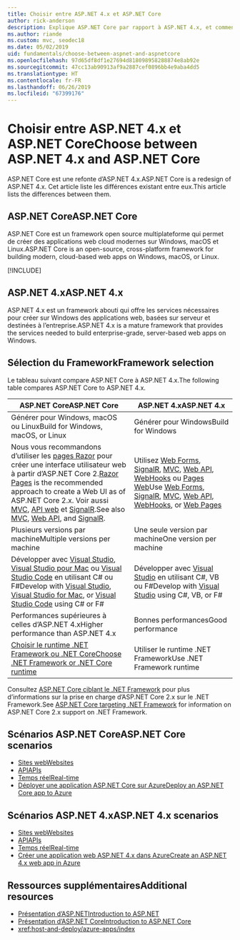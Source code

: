 ```yaml
---
title: Choisir entre ASP.NET 4.x et ASP.NET Core
author: rick-anderson
description: Explique ASP.NET Core par rapport à ASP.NET 4.x, et comment choisir entre les deux.
ms.author: riande
ms.custom: mvc, seodec18
ms.date: 05/02/2019
uid: fundamentals/choose-between-aspnet-and-aspnetcore
ms.openlocfilehash: 97d65df8df1e27694d818098958288874e8ab92e
ms.sourcegitcommit: 47cc13ab90913af9a2887cef0896bb4e9aba4dd5
ms.translationtype: HT
ms.contentlocale: fr-FR
ms.lasthandoff: 06/26/2019
ms.locfileid: "67399176"
---
```

# <a name="choose-between-aspnet-4x-and-aspnet-core"></a><span data-ttu-id="5b186-103">Choisir entre ASP.NET 4.x et ASP.NET Core</span><span class="sxs-lookup"><span data-stu-id="5b186-103">Choose between ASP.NET 4.x and ASP.NET Core</span></span>

<span data-ttu-id="5b186-104">ASP.NET Core est une refonte d’ASP.NET 4.x.</span><span class="sxs-lookup"><span data-stu-id="5b186-104">ASP.NET Core is a redesign of ASP.NET 4.x.</span></span> <span data-ttu-id="5b186-105">Cet article liste les différences existant entre eux.</span><span class="sxs-lookup"><span data-stu-id="5b186-105">This article lists the differences between them.</span></span>

## <a name="aspnet-core"></a><span data-ttu-id="5b186-106">ASP.NET Core</span><span class="sxs-lookup"><span data-stu-id="5b186-106">ASP.NET Core</span></span>

<span data-ttu-id="5b186-107">ASP.NET Core est un framework open source multiplateforme qui permet de créer des applications web cloud modernes sur Windows, macOS et Linux.</span><span class="sxs-lookup"><span data-stu-id="5b186-107">ASP.NET Core is an open-source, cross-platform framework for building modern, cloud-based web apps on Windows, macOS, or Linux.</span></span>

[!INCLUDE[](~/includes/benefits.md)]

## <a name="aspnet-4x"></a><span data-ttu-id="5b186-108">ASP.NET 4.x</span><span class="sxs-lookup"><span data-stu-id="5b186-108">ASP.NET 4.x</span></span>

<span data-ttu-id="5b186-109">ASP.NET 4.x est un framework abouti qui offre les services nécessaires pour créer sur Windows des applications web, basées sur serveur et destinées à l’entreprise.</span><span class="sxs-lookup"><span data-stu-id="5b186-109">ASP.NET 4.x is a mature framework that provides the services needed to build enterprise-grade, server-based web apps on Windows.</span></span>

## <a name="framework-selection"></a><span data-ttu-id="5b186-110">Sélection du Framework</span><span class="sxs-lookup"><span data-stu-id="5b186-110">Framework selection</span></span>

<span data-ttu-id="5b186-111">Le tableau suivant compare ASP.NET Core à ASP.NET 4.x.</span><span class="sxs-lookup"><span data-stu-id="5b186-111">The following table compares ASP.NET Core to ASP.NET 4.x.</span></span>

| <span data-ttu-id="5b186-112">ASP.NET Core</span><span class="sxs-lookup"><span data-stu-id="5b186-112">ASP.NET Core</span></span> | <span data-ttu-id="5b186-113">ASP.NET 4.x</span><span class="sxs-lookup"><span data-stu-id="5b186-113">ASP.NET 4.x</span></span> |
|---|---|
|<span data-ttu-id="5b186-114">Générer pour Windows, macOS ou Linux</span><span class="sxs-lookup"><span data-stu-id="5b186-114">Build for Windows, macOS, or Linux</span></span>|<span data-ttu-id="5b186-115">Générer pour Windows</span><span class="sxs-lookup"><span data-stu-id="5b186-115">Build for Windows</span></span>|
|<span data-ttu-id="5b186-116">Nous vous recommandons d’utiliser les [pages Razor](xref:razor-pages/index) pour créer une interface utilisateur web à partir d’ASP.NET Core 2.</span><span class="sxs-lookup"><span data-stu-id="5b186-116">[Razor Pages](xref:razor-pages/index) is the recommended approach to create a Web UI as of ASP.NET Core 2.x.</span></span> <span data-ttu-id="5b186-117">Voir aussi [MVC](xref:mvc/overview), [API web](xref:tutorials/first-web-api) et [SignalR](xref:signalr/introduction).</span><span class="sxs-lookup"><span data-stu-id="5b186-117">See also [MVC](xref:mvc/overview), [Web API](xref:tutorials/first-web-api), and [SignalR](xref:signalr/introduction).</span></span>|<span data-ttu-id="5b186-118">Utilisez [Web Forms](/aspnet/web-forms), [SignalR](/aspnet/signalr), [MVC](/aspnet/mvc), [Web API](/aspnet/web-api/), [WebHooks](/aspnet/webhooks/) ou [Pages Web](/aspnet/web-pages)</span><span class="sxs-lookup"><span data-stu-id="5b186-118">Use [Web Forms](/aspnet/web-forms), [SignalR](/aspnet/signalr), [MVC](/aspnet/mvc), [Web API](/aspnet/web-api/), [WebHooks](/aspnet/webhooks/), or [Web Pages](/aspnet/web-pages)</span></span>|
|<span data-ttu-id="5b186-119">Plusieurs versions par machine</span><span class="sxs-lookup"><span data-stu-id="5b186-119">Multiple versions per machine</span></span>|<span data-ttu-id="5b186-120">Une seule version par machine</span><span class="sxs-lookup"><span data-stu-id="5b186-120">One version per machine</span></span>|
|<span data-ttu-id="5b186-121">Développer avec [Visual Studio](https://visualstudio.microsoft.com/vs/), [Visual Studio pour Mac](https://visualstudio.microsoft.com/vs/mac/) ou [Visual Studio Code](https://code.visualstudio.com/) en utilisant C# ou F#</span><span class="sxs-lookup"><span data-stu-id="5b186-121">Develop with [Visual Studio](https://visualstudio.microsoft.com/vs/), [Visual Studio for Mac](https://visualstudio.microsoft.com/vs/mac/), or [Visual Studio Code](https://code.visualstudio.com/) using C# or F#</span></span>|<span data-ttu-id="5b186-122">Développer avec [Visual Studio](https://visualstudio.microsoft.com/vs/) en utilisant C#, VB ou F#</span><span class="sxs-lookup"><span data-stu-id="5b186-122">Develop with [Visual Studio](https://visualstudio.microsoft.com/vs/) using C#, VB, or F#</span></span>|
|<span data-ttu-id="5b186-123">Performances supérieures à celles d’ASP.NET 4.x</span><span class="sxs-lookup"><span data-stu-id="5b186-123">Higher performance than ASP.NET 4.x</span></span>|<span data-ttu-id="5b186-124">Bonnes performances</span><span class="sxs-lookup"><span data-stu-id="5b186-124">Good performance</span></span>|
|[<span data-ttu-id="5b186-125">Choisir le runtime .NET Framework ou .NET Core</span><span class="sxs-lookup"><span data-stu-id="5b186-125">Choose .NET Framework or .NET Core runtime</span></span>](/dotnet/standard/choosing-core-framework-server)|<span data-ttu-id="5b186-126">Utiliser le runtime .NET Framework</span><span class="sxs-lookup"><span data-stu-id="5b186-126">Use .NET Framework runtime</span></span>|

<span data-ttu-id="5b186-127">Consultez [ASP.NET Core ciblant le .NET Framework](xref:index#target-framework) pour plus d’informations sur la prise en charge d’ASP.NET Core 2.x sur le .NET Framework.</span><span class="sxs-lookup"><span data-stu-id="5b186-127">See [ASP.NET Core targeting .NET Framework](xref:index#target-framework) for information on ASP.NET Core 2.x support on .NET Framework.</span></span>

## <a name="aspnet-core-scenarios"></a><span data-ttu-id="5b186-128">Scénarios ASP.NET Core</span><span class="sxs-lookup"><span data-stu-id="5b186-128">ASP.NET Core scenarios</span></span>

* [<span data-ttu-id="5b186-129">Sites web</span><span class="sxs-lookup"><span data-stu-id="5b186-129">Websites</span></span>](xref:tutorials/first-mvc-app/index)
* [<span data-ttu-id="5b186-130">API</span><span class="sxs-lookup"><span data-stu-id="5b186-130">APIs</span></span>](xref:tutorials/first-web-api)
* [<span data-ttu-id="5b186-131">Temps réel</span><span class="sxs-lookup"><span data-stu-id="5b186-131">Real-time</span></span>](xref:signalr/index)
* [<span data-ttu-id="5b186-132">Déployer une application ASP.NET Core sur Azure</span><span class="sxs-lookup"><span data-stu-id="5b186-132">Deploy an ASP.NET Core app to Azure</span></span>](/azure/app-service/app-service-web-get-started-dotnet)

## <a name="aspnet-4x-scenarios"></a><span data-ttu-id="5b186-133">Scénarios ASP.NET 4.x</span><span class="sxs-lookup"><span data-stu-id="5b186-133">ASP.NET 4.x scenarios</span></span>

* [<span data-ttu-id="5b186-134">Sites web</span><span class="sxs-lookup"><span data-stu-id="5b186-134">Websites</span></span>](/aspnet/mvc)
* [<span data-ttu-id="5b186-135">API</span><span class="sxs-lookup"><span data-stu-id="5b186-135">APIs</span></span>](/aspnet/web-api)
* [<span data-ttu-id="5b186-136">Temps réel</span><span class="sxs-lookup"><span data-stu-id="5b186-136">Real-time</span></span>](/aspnet/signalr)
* [<span data-ttu-id="5b186-137">Créer une application web ASP.NET 4.x dans Azure</span><span class="sxs-lookup"><span data-stu-id="5b186-137">Create an ASP.NET 4.x web app in Azure</span></span>](/azure/app-service/app-service-web-get-started-dotnet-framework)

## <a name="additional-resources"></a><span data-ttu-id="5b186-138">Ressources supplémentaires</span><span class="sxs-lookup"><span data-stu-id="5b186-138">Additional resources</span></span>

* [<span data-ttu-id="5b186-139">Présentation d’ASP.NET</span><span class="sxs-lookup"><span data-stu-id="5b186-139">Introduction to ASP.NET</span></span>](/aspnet/overview)
* [<span data-ttu-id="5b186-140">Présentation d’ASP.NET Core</span><span class="sxs-lookup"><span data-stu-id="5b186-140">Introduction to ASP.NET Core</span></span>](xref:index)
* <xref:host-and-deploy/azure-apps/index>
